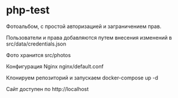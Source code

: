 # php-test
Фотоальбом, с простой авторизацией и заграничением прав.

Пользователи и права добавляются путем внесения изменений в src/data/credentials.json

Фото хранится src/photos

Конфигурация Nginx nginx/default.conf

Клонируем репозиторий и запускаем docker-compose up -d

Сайт доступен по http://localhost
